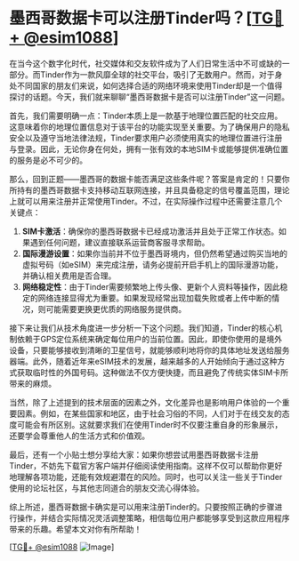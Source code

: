 # 墨西哥数据卡可以注册Tinder吗？[[TG💪+ @esim1088](https://t.me/s/esim1088)]

在当今这个数字化时代，社交媒体和交友软件成为了人们日常生活中不可或缺的一部分。而Tinder作为一款风靡全球的社交平台，吸引了无数用户。然而，对于身处不同国家的朋友们来说，如何选择合适的网络环境来使用Tinder却是一个值得探讨的话题。今天，我们就来聊聊“墨西哥数据卡是否可以注册Tinder”这一问题。

首先，我们需要明确一点：Tinder本质上是一款基于地理位置匹配的社交应用。这意味着你的地理位置信息对于该平台的功能实现至关重要。为了确保用户的隐私安全以及遵守当地法律法规，Tinder要求用户必须使用真实的地理位置进行注册与登录。因此，无论你身在何处，拥有一张有效的本地SIM卡或能够提供准确位置的服务是必不可少的。

那么，回到正题——墨西哥的数据卡能否满足这些条件呢？答案是肯定的！只要你所持有的墨西哥数据卡支持移动互联网连接，并且具备稳定的信号覆盖范围，理论上就可以用来注册并正常使用Tinder。不过，在实际操作过程中还需要注意几个关键点：

1. **SIM卡激活**：确保你的墨西哥数据卡已经成功激活并且处于正常工作状态。如果遇到任何问题，建议直接联系运营商客服寻求帮助。
2. **国际漫游设置**：如果你当前并不位于墨西哥境内，但仍然希望通过购买当地的虚拟号码（如eSIM）来完成注册，请务必提前开启手机上的国际漫游功能，并确认相关费用是否合理。
3. **网络稳定性**：由于Tinder需要频繁地上传头像、更新个人资料等操作，因此稳定的网络连接显得尤为重要。如果发现经常出现加载失败或者上传中断的情况，则可能需要更换更优质的网络服务提供商。

接下来让我们从技术角度进一步分析一下这个问题。我们知道，Tinder的核心机制依赖于GPS定位系统来确定每位用户的当前位置。因此，即使你使用的是境外设备，只要能够接收到清晰的卫星信号，就能够顺利地将你的具体地址发送给服务器端。此外，随着近年来eSIM技术的发展，越来越多的人开始倾向于通过这种方式获取临时性的外国号码。这种做法不仅方便快捷，而且避免了传统实体SIM卡所带来的麻烦。

当然，除了上述提到的技术层面的因素之外，文化差异也是影响用户体验的一个重要因素。例如，在某些国家和地区，由于社会习俗的不同，人们对于在线交友的态度可能会有所区别。这就要求我们在使用Tinder时不仅要注重自身的形象展示，还要学会尊重他人的生活方式和价值观。

最后，还有一个小贴士想分享给大家：如果你想尝试用墨西哥数据卡注册Tinder，不妨先下载官方客户端并仔细阅读使用指南。这样不仅可以帮助你更好地理解各项功能，还能有效规避潜在的风险。同时，也可以关注一些关于Tinder使用的论坛社区，与其他志同道合的朋友交流心得体验。

综上所述，墨西哥数据卡确实是可以用来注册Tinder的。只要按照正确的步骤进行操作，并结合实际情况灵活调整策略，相信每位用户都能够享受到这款应用程序带来的乐趣。希望本文对你有所帮助！

[[TG💪+ @esim1088](https://t.me/s/esim1088) ![Image](https://i.postimg.cc/4NQfJmqS/Snipaste-2025-05-13-00-14-12.png)]
